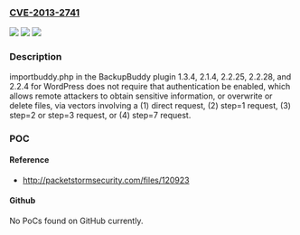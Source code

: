 ### [CVE-2013-2741](https://cve.mitre.org/cgi-bin/cvename.cgi?name=CVE-2013-2741)
![](https://img.shields.io/static/v1?label=Product&message=n%2Fa&color=blue)
![](https://img.shields.io/static/v1?label=Version&message=n%2Fa&color=blue)
![](https://img.shields.io/static/v1?label=Vulnerability&message=n%2Fa&color=brighgreen)

### Description

importbuddy.php in the BackupBuddy plugin 1.3.4, 2.1.4, 2.2.25, 2.2.28, and 2.2.4 for WordPress does not require that authentication be enabled, which allows remote attackers to obtain sensitive information, or overwrite or delete files, via vectors involving a (1) direct request, (2) step=1 request, (3) step=2 or step=3 request, or (4) step=7 request.

### POC

#### Reference
- http://packetstormsecurity.com/files/120923

#### Github
No PoCs found on GitHub currently.

